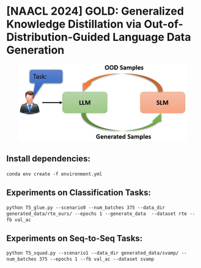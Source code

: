 # [NAACL 2024] GOLD: Generalized Knowledge Distillation via Out-of-Distribution-Guided Language Data Generation 


<p align="center">
<img src="figures/Fig1.png?raw=true" alt="alt text" width="440" height="204">
</p> 

## Install dependencies:
```conda env create -f environment.yml```


## Experiments on Classification Tasks:
```
python T5_glue.py --scenario0 --num_batches 375 --data_dir generated_data/rte_ours/ --epochs 1 --generate_data  --dataset rte --fb val_ac
```

## Experiments on Seq-to-Seq Tasks:
```
python T5_squad.py --scenario1 --data_dir generated_data/svamp/ --num_batches 375 --epochs 1 --fb val_ac --dataset svamp  
```
